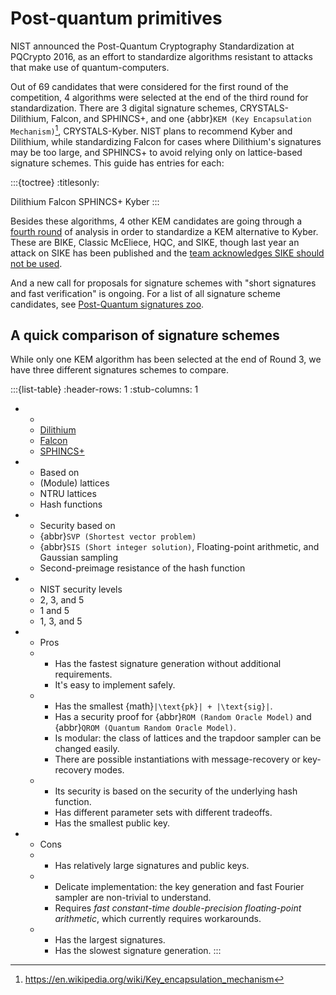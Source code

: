 # Post-quantum primitives

NIST announced the Post-Quantum Cryptography Standardization at PQCrypto 2016,
as an effort to standardize algorithms resistant to attacks that make use of
quantum-computers.

Out of 69 candidates that were considered for the first round of the
competition, 4 algorithms were selected at the end of the third round for
standardization.  There are 3 digital signature schemes, CRYSTALS-Dilithium,
Falcon, and SPHINCS+, and one {abbr}`KEM (Key Encapsulation Mechanism)`[^kem],
CRYSTALS-Kyber. NIST plans to recommend Kyber and Dilithium, while standardizing
Falcon for cases where Dilithium's signatures may be too large, and SPHINCS+ to
avoid relying only on lattice-based signature schemes.
This guide has entries for each:

:::{toctree}
:titlesonly:

Dilithium
Falcon
SPHINCS+
Kyber
:::

[^kem]: <https://en.wikipedia.org/wiki/Key_encapsulation_mechanism>

Besides these algorithms, 4 other KEM candidates are going through a [fourth
round](https://csrc.nist.gov/projects/post-quantum-cryptography/round-4-submissions)
of analysis in order to standardize a KEM alternative to Kyber. These are BIKE,
Classic McEliece, HQC, and SIKE, though last year an attack on SIKE has been
published and the [team acknowledges SIKE should not be
used](https://csrc.nist.gov/csrc/media/Projects/post-quantum-cryptography/documents/round-4/submissions/sike-team-note-insecure.pdf).

And a new call for proposals for signature schemes with "short signatures and
fast verification" is ongoing. For a list of all signature scheme candidates,
see [Post-Quantum signatures zoo](https://pqshield.github.io/nist-sigs-zoo/).

## A quick comparison of signature schemes

While only one KEM algorithm has been selected at the end of Round 3, we have
three different signatures schemes to compare.

<!-- markdownlint-disable MD005 MD007 -->
:::{list-table}
:header-rows: 1
:stub-columns: 1

- -
  - [Dilithium](/method/Dilithium)
  - [Falcon](/method/Falcon)
  - [SPHINCS+](/method/SPHINCS+)
- - Based on
  - (Module) lattices
  - NTRU lattices
  - Hash functions
- - Security based on
  - {abbr}`SVP (Shortest vector problem)`
  - {abbr}`SIS (Short integer solution)`, Floating-point arithmetic, and Gaussian sampling
  - Second-preimage resistance of the hash function
- - NIST security levels
  - 2, 3, and 5
  - 1 and 5
  - 1, 3, and 5
- - Pros
  -
    - Has the fastest signature generation without additional requirements.
    - It's easy to implement safely.
  -
    - Has the smallest {math}`|\text{pk}| + |\text{sig}|`.
    - Has a security proof for {abbr}`ROM (Random Oracle Model)` and {abbr}`QROM (Quantum Random Oracle Model)`.
    - Is modular: the class of lattices and the trapdoor sampler can be changed easily.
    - There are possible instantiations with message-recovery or key-recovery modes.
  -
    - Its security is based on the security of the underlying hash function.
    - Has different parameter sets with different tradeoffs.
    - Has the smallest public key.
- - Cons
  -
    - Has relatively large signatures and public keys.
  -
    - Delicate implementation: the key generation and fast Fourier sampler are non-trivial to understand.
    - Requires *fast constant-time double-precision floating-point arithmetic*, which currently requires workarounds.
  -
    - Has the largest signatures.
    - Has the slowest signature generation.
:::
<!-- markdownlint-enable MD005 MD007 -->


